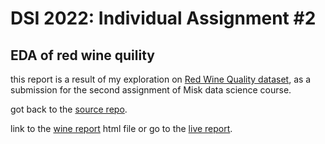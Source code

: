 # DSI 2022: Individual Assignment #2

## EDA of red wine quility 

this report is a result of my exploration on [Red Wine Quality dataset](https://www.kaggle.com/datasets/uciml/red-wine-quality-cortez-et-al-2009), as a submission for the second assignment of Misk data science course.

got back to the [source repo](https://github.com/Misk-DSI/individual-assignment-2-Salma7577).

link to the [wine report](./wine_report.html) html file or go to the [live report](http://misk-dsi.github.io/individual-assignment-2-Salma7577/).

